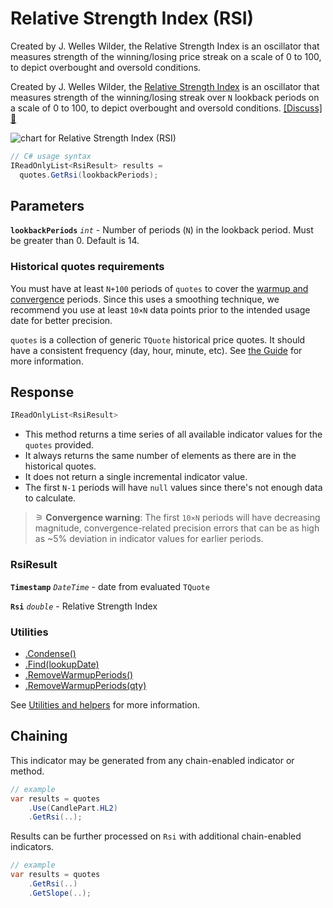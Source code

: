 # Relative Strength Index (RSI)

 Created by J. Welles Wilder, the Relative Strength Index is an oscillator that measures strength of the winning/losing price streak on a scale of 0 to 100, to depict overbought and oversold conditions.



Created by J. Welles Wilder, the [Relative Strength Index](https://en.wikipedia.org/wiki/Relative_strength_index) is an oscillator that measures strength of the winning/losing streak over `N` lookback periods on a scale of 0 to 100, to depict overbought and oversold conditions.
[[Discuss] &#128172;](https://github.com/DaveSkender/Stock.Indicators/discussions/224 "Community discussion about this indicator")

![chart for Relative Strength Index (RSI)]()

```csharp
// C# usage syntax
IReadOnlyList<RsiResult> results =
  quotes.GetRsi(lookbackPeriods);
```

## Parameters

**`lookbackPeriods`** _`int`_ - Number of periods (`N`) in the lookback period.  Must be greater than 0.  Default is 14.

### Historical quotes requirements

You must have at least `N+100` periods of `quotes` to cover the [warmup and convergence](https://github.com/DaveSkender/Stock.Indicators/discussions/688) periods.  Since this uses a smoothing technique, we recommend you use at least `10×N` data points prior to the intended usage date for better precision.

`quotes` is a collection of generic `TQuote` historical price quotes.  It should have a consistent frequency (day, hour, minute, etc).  See [the Guide](../guide.md#historical-quotes) for more information.

## Response

```csharp
IReadOnlyList<RsiResult>
```

- This method returns a time series of all available indicator values for the `quotes` provided.
- It always returns the same number of elements as there are in the historical quotes.
- It does not return a single incremental indicator value.
- The first `N-1` periods will have `null` values since there's not enough data to calculate.

>&#9886; **Convergence warning**: The first `10×N` periods will have decreasing magnitude, convergence-related precision errors that can be as high as ~5% deviation in indicator values for earlier periods.

### RsiResult

**`Timestamp`** _`DateTime`_ - date from evaluated `TQuote`

**`Rsi`** _`double`_ - Relative Strength Index

### Utilities

- [.Condense()](../utilities.md#condense)
- [.Find(lookupDate)](../utilities.md#find-indicator-result-by-date)
- [.RemoveWarmupPeriods()](../utilities.md#remove-warmup-periods)
- [.RemoveWarmupPeriods(qty)](../utilities.md#remove-warmup-periods)

See [Utilities and helpers](../utilities.md#utilities-for-indicator-results) for more information.

## Chaining

This indicator may be generated from any chain-enabled indicator or method.

```csharp
// example
var results = quotes
    .Use(CandlePart.HL2)
    .GetRsi(..);
```

Results can be further processed on `Rsi` with additional chain-enabled indicators.

```csharp
// example
var results = quotes
    .GetRsi(..)
    .GetSlope(..);
```
